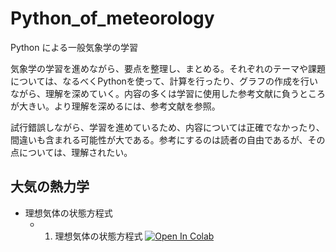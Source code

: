 # Python_of_meteorology

Python による一般気象学の学習

気象学の学習を進めながら、要点を整理し、まとめる。それぞれのテーマや課題については、なるべくPythonを使って、計算を行ったり、グラフの作成を行いながら、理解を深めていく。内容の多くは学習に使用した参考文献に負うところが大きい。より理解を深めるには、参考文献を参照。

試行錯誤しながら、学習を進めているため、内容については正確でなかったり、間違いも含まれる可能性が大である。参考にするのは読者の自由であるが、その点については、理解されたい。

## 大気の熱力学
* 理想気体の状態方程式
    * 01. 理想気体の状態方程式 [![Open In Colab](https://colab.research.google.com/assets/colab-badge.svg)](https://colab.research.google.com/github/deepkick/Python_of_meteorology/blob/main/01_Thermodynamics%20of%20the%20atmosphere%20Equation%20of%20state%20of%20an%20ideal%20gas.ipynb)